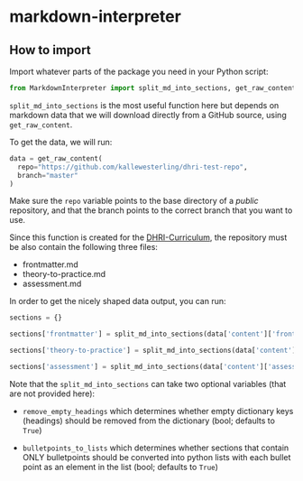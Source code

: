 # markdown-interpreter

## How to import

Import whatever parts of the package you need in your Python script:

```python
from MarkdownInterpreter import split_md_into_sections, get_raw_content
```

`split_md_into_sections` is the most useful function here but depends on markdown data that we will download directly from a GitHub source, using `get_raw_content`.

To get the data, we will run:

```python
data = get_raw_content(
  repo="https://github.com/kallewesterling/dhri-test-repo",
  branch="master"
)
```

Make sure the `repo` variable points to the base directory of a _public_ repository, and that the branch points to the correct branch that you want to use.

Since this function is created for the [DHRI-Curriculum](https://www.github.com/DHRI-Curriculum/), the repository must be also contain the following three files:
- frontmatter.md
- theory-to-practice.md
- assessment.md

In order to get the nicely shaped data output, you can run:

```python
sections = {}

sections['frontmatter'] = split_md_into_sections(data['content']['frontmatter'])

sections['theory-to-practice'] = split_md_into_sections(data['content']['theory-to-practice'])

sections['assessment'] = split_md_into_sections(data['content']['assessment'])
```

Note that the `split_md_into_sections` can take two optional variables (that are not provided here):

- `remove_empty_headings` which determines whether empty dictionary keys (headings) should be removed from the dictionary (bool; defaults to `True`)

- `bulletpoints_to_lists` which determines whether sections that contain ONLY bulletpoints should be converted into python lists with each bullet point as an element in the list (bool; defaults to `True`)
